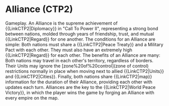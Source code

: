 # Alliance (CTP2)

Gameplay.
An Alliance is the supreme achievement of {{LinkCTP2|Diplomacy}} in "Call To Power II", representing a strong bond between nations, molded through years of friendship, trust, and mutual {{LinkCTP2|Regard}} for one another. 
The conditions for an Alliance are simple: Both nations must share a {{LinkCTP2|Peace Treaty}} and a Military Pact with each other. They must also have an extremely high {{LinkCTP2|Regard}} for each other.
The benefits of an Alliance are many: Both nations may travel in each other's territory, regardless of borders. Their Units may ignore the [zone%20of%20control](zone of control) restrictions normally in place when moving next to allied {{LinkCTP2|Units}} and {{LinkCTP2|Cities}}. Finally, both nations share {{LinkCTP2|map}} information for the duration of their Alliance, providing each other with updates each turn.
Alliances are the key to the {{LinkCTP2|World Peace Victory}}, in which the player wins the game by forging an Alliance with every empire on the map.